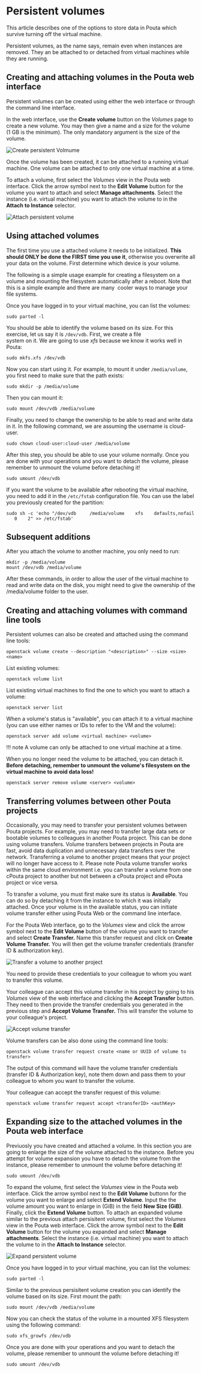 # Persistent volumes

This article describes one of the options to store data in Pouta which
survive turning off the virtual machine.

Persistent volumes, as the name says, remain even when instances are
removed. They  an be  attached to  or detached  from virtual machines
while they are running.

## Creating and attaching volumes in the Pouta web interface

Persistent volumes can be created using either the web interface or
through the command line interface.

In the web interface, use the **Create volume** button on the
*Volumes* page to create a new volume. You may then give a name and a
size for the volume (1 GB is the minimum). The only mandatory argument
is the size of the volume.

![Create persistent Volmume](/img/create-volume-horizon.png)

Once the volume has been created, it can be attached to a running
virtual machine. One volume can be attached to only one virtual
machine at a time.

To attach a volume, first select the *Volumes* view in the Pouta web
interface. Click the arrow symbol next to the **Edit Volume** button
for the volume you want to attach and select **Manage
attachments**. Select the instance (i.e. virtual machine) you want to
attach the volume to in the **Attach to Instance** selector.

![Attach persistent volume](/img/volume-attach-horizon2.png)

## Using attached volumes

The first time you use a attached volume it needs to be initialized.
**This should ONLY be done the FIRST time you use it**, otherwise you
overwrite all your data on the volume. First determine which device is
your volume.

The following is a simple usage example for creating a filesystem
on a volume and mounting the filesystem automatically after a
reboot. Note that this is a simple example and there are many 
cooler ways to manage your file systems.

Once you have logged in to your virtual machine, you can list the
volumes:

    sudo parted -l

You should be able to identify the volume based on its size. For this
exercise, let us say it is `/dev/vdb`. First, we create a file  
system on it. We are going to
use *xfs* because we know it works well in Pouta:

    sudo mkfs.xfs /dev/vdb

Now you can start using it. For example, to mount it under
`/media/volume`, you first need to make sure that the path exists:

    sudo mkdir -p /media/volume

Then you can mount it:

    sudo mount /dev/vdb /media/volume

Finally, you need to change the ownership to be able to read and write data in it.
In the following command, we are assuming the username is cloud-user.

    sudo chown cloud-user:cloud-user /media/volume

After this step, you should be able to use your volume normally.
Once you are done with your operations and you want to detach the volume, please remember to unmount the volume before detaching it!

    sudo umount /dev/vdb

If you want the volume to be available after rebooting the virtual
machine, you need to add it in the `/etc/fstab` configuration file.
You can use the label you previously created for the partition:

    sudo sh -c 'echo "/dev/vdb     /media/volume    xfs    defaults,nofail    0    2" >> /etc/fstab'

## Subsequent additions

After you attach the volume to another machine, you only need to run:

    mkdir -p /media/volume
    mount /dev/vdb /media/volume

After these commands, in order to allow the user of the virtual machine to read and write data on the disk, you might need to give the ownership of the /media/volume folder to the user.

## Creating and attaching volumes with command line tools

Persistent volumes can also be created and attached using the command
line tools:

```
openstack volume create --description "<description>" --size <size> <name>
```

List existing volumes:

```
openstack volume list
```

List existing virtual machines to find the one to which you
want to attach a volume:

```
openstack server list
```

When a volume's status is "available", you can attach it to a virtual
machine (you can use either names or IDs to refer to the VM and the
volume):

```
openstack server add volume <virtual machine> <volume>
```

!!! note
    A volume can only be attached to one virtual machine at a time.

When you no longer need the volume to be attached, you can detach
it. **Before detaching, remember to unmount the volume's filesystem on
the virtual machine to avoid data loss!**

```
openstack server remove volume <server> <volume>
```

## Transferring volumes between other Pouta projects

Occasionally, you may need to transfer your persistent
volumes between Pouta projects. For example, you may need to transfer
large data sets or bootable volumes to colleagues in another Pouta
project. This can be done using volume transfers. Volume transfers
between projects in Pouta are fast, avoid data duplication and
unnecessary data transfers over the network. Transferring a volume to
another project means that your project will no longer have access to it.
Please note Pouta volume transfer works within the same cloud environment
i.e. you can transfer a volume from one cPouta project to another but
not between a cPouta project and ePouta project or vice versa.

To transfer a volume, you must first make sure its status
is **Available**. You can do so by detaching it from the instance
to which it was initially attached. Once your volume is in the available
status, you can initiate volume transfer either using Pouta Web or
the command line interface.

For the Pouta Web interface, go to the *Volumes* view and click the arrow symbol
next to the **Edit Volume** button of the volume you want to transfer and
select **Create Transfer.** Name this transfer request and
click on **Create Volume Transfer.** You will then get the volume transfer
credentials (transfer ID & authorization key).

![Transfer a volume to another project](/img/pouta-volume-transfer-creation.png)

You need to provide these credentials to your colleague to whom you
want to transfer this volume.

Your colleague can accept this volume transfer in his project by going
to his *Volumes* view of the web interface and clicking the **Accept
Transfer** button. They need to then provide the transfer credentials
you generated in the previous step and **Accept Volume Transfer.**
This will transfer the volume to your colleague's project.

![Accept volume transfer](/img/pouta-accept-volume-transfer.png)

Volume transfers can be also done using the command line tools:

    openstack volume transfer request create <name or UUID of volume to transfer>

The output of this command will have the volume transfer credentials
(transfer ID  & Authorization key), note them down and pass them to your
colleague to whom you want to transfer the volume.

Your colleague can accept the transfer request of this volume:

    openstack volume transfer request accept <transferID> <authKey>

## Expanding size to the attached volumes in the Pouta web interface

Previuosly you have created and attached a volume. In this section you are going to enlarge the size of the volume attached to the instance. Before you attempt for volume expansion you have to detach the volume from the instance, please remember to unmount the volume before detaching it!

    sudo umount /dev/vdb

To expand the volume, first select the *Volumes* view in the Pouta web interface. Click the arrow symbol next to the **Edit Volume** buttonn for the volume you want to enlarge and select **Extend Volume**. Input the the volume amount you want to enlarge in (GiB) in the field **New Size (GiB)**. Finally, click the **Extend Volume** button.
To attach an expanded volume similar to the previous attach persisitent volume, first select the *Volumes* view in the Pouta web interface. Click the arrow symbol next to the **Edit Volume** button for the volume you expanded and select **Manage attachments**. Select the instance (i.e. virtual machine) you want to attach the volume to in the **Attach to Instance** selector.

![Expand persistent volume](/img/volume-expand-horizon1.png)

Once you have logged in to your virtual machine, you can list the
volumes:

    sudo parted -l

Similar to the previous persisitent volume creation you can identify the volume based on its size. First mount the path:

    sudo mount /dev/vdb /media/volume

Now you can check the status of the volume in a mounted XFS filesystem using the following command:

    sudo xfs_growfs /dev/vdb

Once you are done with your operations and you want to detach the volume, please remember to unmount the volume before detaching it!

    sudo umount /dev/vdb


